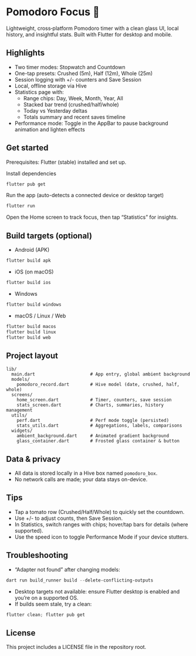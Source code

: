 # Pomodoro Focus 🍅

Lightweight, cross‑platform Pomodoro timer with a clean glass UI, local history, and insightful stats. Built with Flutter for desktop and mobile.

## Highlights

- Two timer modes: Stopwatch and Countdown
- One-tap presets: Crushed (5m), Half (12m), Whole (25m)
- Session logging with +/- counters and Save Session
- Local, offline storage via Hive
- Statistics page with:
  - Range chips: Day, Week, Month, Year, All
  - Stacked bar trend (crushed/half/whole)
  - Today vs Yesterday deltas
  - Totals summary and recent saves timeline
- Performance mode: Toggle in the AppBar to pause background animation and lighten effects

## Get started

Prerequisites: Flutter (stable) installed and set up.

Install dependencies

```powershell
flutter pub get
```

Run the app (auto-detects a connected device or desktop target)

```powershell
flutter run
```

Open the Home screen to track focus, then tap “Statistics” for insights.

## Build targets (optional)

- Android (APK)

```powershell
flutter build apk
```

- iOS (on macOS)

```powershell
flutter build ios
```

- Windows

```powershell
flutter build windows
```

- macOS / Linux / Web

```powershell
flutter build macos
flutter build linux
flutter build web
```

## Project layout

```
lib/
  main.dart                     # App entry, global ambient background
  models/
    pomodoro_record.dart        # Hive model (date, crushed, half, whole)
  screens/
    home_screen.dart            # Timer, counters, save session
    stats_screen.dart           # Charts, summaries, history management
  utils/
    perf.dart                   # Perf mode toggle (persisted)
    stats_utils.dart            # Aggregations, labels, comparisons
  widgets/
    ambient_background.dart     # Animated gradient background
    glass_container.dart        # Frosted glass container & button
```

## Data & privacy

- All data is stored locally in a Hive box named `pomodoro_box`.
- No network calls are made; your data stays on-device.

## Tips

- Tap a tomato row (Crushed/Half/Whole) to quickly set the countdown.
- Use +/- to adjust counts, then Save Session.
- In Statistics, switch ranges with chips; hover/tap bars for details (where supported).
- Use the speed icon to toggle Performance Mode if your device stutters.

## Troubleshooting

- “Adapter not found” after changing models:

```powershell
dart run build_runner build --delete-conflicting-outputs
```

- Desktop targets not available: ensure Flutter desktop is enabled and you’re on a supported OS.
- If builds seem stale, try a clean:

```powershell
flutter clean; flutter pub get
```

## License

This project includes a LICENSE file in the repository root.

